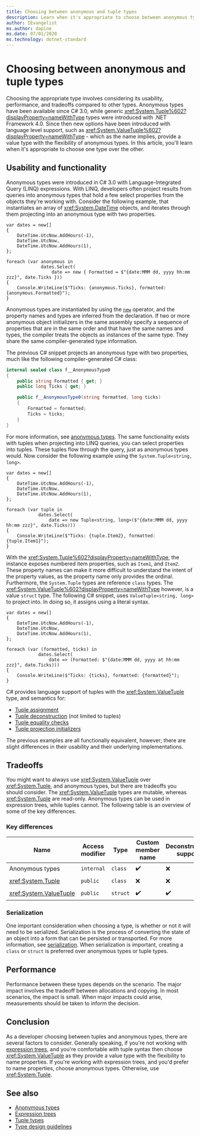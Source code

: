 ```yaml
---
title: Choosing between anonymous and tuple types
description: Learn when it's appropriate to choose between anonymous types, and tuple type.
author: IEvangelist
ms.author: dapine
ms.date: 07/01/2020
ms.technology: dotnet-standard
---
```


# Choosing between anonymous and tuple types

Choosing the appropriate type involves considering its usability, performance, and tradeoffs compared to other types. Anonymous types have been available since C# 3.0, while generic <xref:System.Tuple%602?displayProperty=nameWithType> types were introduced with .NET Framework 4.0. Since then new options have been introduced with language level support, such as <xref:System.ValueTuple%602?displayProperty=nameWithType> - which as the name implies, provide a value type with the flexibility of anonymous types. In this article, you'll learn when it's appropriate to choose one type over the other.

## Usability and functionality

Anonymous types were introduced in C# 3.0 with Language-Integrated Query (LINQ) expressions. With LINQ, developers often project results from queries into anonymous types that hold a few select properties from the objects they're working with. Consider the following example, that instantiates an array of <xref:System.DateTime> objects, and iterates through them projecting into an anonymous type with two properties.

```csharp-interactive
var dates = new[]
{
    DateTime.UtcNow.AddHours(-1),
    DateTime.UtcNow,
    DateTime.UtcNow.AddHours(1),
};

foreach (var anonymous in
             dates.Select(
                 date => new { Formatted = $"{date:MMM dd, yyyy hh:mm zzz}", date.Ticks }))
{
    Console.WriteLine($"Ticks: {anonymous.Ticks}, formatted: {anonymous.Formatted}");
}
```

Anonymous types are instantiated by using the [`new`](../../csharp/language-reference/operators/new-operator.md) operator, and the property names and types are inferred from the declaration. If two or more anonymous object initializers in the same assembly specify a sequence of properties that are in the same order and that have the same names and types, the compiler treats the objects as instances of the same type. They share the same compiler-generated type information.

The previous C# snippet projects an anonymous type with two properties, much like the following compiler-generated C# class:

```csharp
internal sealed class f__AnonymousType0
{
    public string Formatted { get; }
    public long Ticks { get; }

    public f__AnonymousType0(string formatted, long ticks)
    {
        Formatted = formatted;
        Ticks = ticks;
    }
}
```

For more information, see [anonymous types](../../csharp/programming-guide/classes-and-structs/anonymous-types.md). The same functionality exists with tuples when projecting into LINQ queries, you can select properties into tuples. These tuples flow through the query, just as anonymous types would. Now consider the following example using the `System.Tuple<string, long>`.

```csharp-interactive
var dates = new[]
{
    DateTime.UtcNow.AddHours(-1),
    DateTime.UtcNow,
    DateTime.UtcNow.AddHours(1),
};

foreach (var tuple in
            dates.Select(
                date => new Tuple<string, long>($"{date:MMM dd, yyyy hh:mm zzz}", date.Ticks)))
{
    Console.WriteLine($"Ticks: {tuple.Item2}, formatted: {tuple.Item1}");
}
```

With the <xref:System.Tuple%602?displayProperty=nameWithType>, the instance exposes numbered item properties, such as `Item1`, and `Item2`. These property names can make it more difficult to understand the intent of the property values, as the property name only provides the ordinal. Furthermore, the `System.Tuple` types are reference `class` types. The <xref:System.ValueTuple%602?displayProperty=nameWithType> however, is a value `struct` type. The following C# snippet, uses `ValueTuple<string, long>` to project into. In doing so, it assigns using a literal syntax.

```csharp-interactive
var dates = new[]
{
    DateTime.UtcNow.AddHours(-1),
    DateTime.UtcNow,
    DateTime.UtcNow.AddHours(1),
};

foreach (var (formatted, ticks) in
            dates.Select(
                date => (Formatted: $"{date:MMM dd, yyyy at hh:mm zzz}", date.Ticks)))
{
    Console.WriteLine($"Ticks: {ticks}, formatted: {formatted}");
}
```

C# provides language support of tuples with the <xref:System.ValueTuple> type, and semantics for:

- [Tuple assignment](../../csharp/tuples.md#assignment-and-tuples)
- [Tuple deconstruction](../../csharp/deconstruct.md) (not limited to tuples)
- [Tuple equality checks](../../csharp/tuples.md#equality-and-tuples)
- [Tuple projection initializers](../../csharp/tuples.md#tuple-projection-initializers)

The previous examples are all functionally equivalent, however; there are slight differences in their usability and their underlying implementations.

## Tradeoffs

You might want to always use <xref:System.ValueTuple> over <xref:System.Tuple>, and anonymous types, but there are tradeoffs you should consider. The <xref:System.ValueTuple> types are mutable, whereas <xref:System.Tuple> are read-only. Anonymous types can be used in expression trees, while tuples cannot. The following table is an overview of some of the key differences.

### Key differences

| Name                     | Access modifier | Type     | Custom member name | Deconstruction support | Expression tree support |
|--------------------------|-----------------|----------|----------------------|------------------------|-------------------------|
| Anonymous types          | `internal`      | `class`  | ✔️                   | ❌                     | ✔️                     |
| <xref:System.Tuple>      | `public`        | `class`  | ❌                   | ❌                     | ✔️                     |
| <xref:System.ValueTuple> | `public`        | `struct` | ✔️                   | ✔️                     | ❌                     |

### Serialization

One important consideration when choosing a type, is whether or not it will need to be serialized. Serialization is the process of converting the state of an object into a form that can be persisted or transported. For more information, see [serialization](../../csharp/programming-guide/concepts/serialization/index.md). When serialization is important, creating a `class` or `struct` is preferred over anonymous types or tuple types.

## Performance

Performance between these types depends on the scenario. The major impact involves the tradeoff between allocations and copying. In most scenarios, the impact is small. When major impacts could arise, measurements should be taken to inform the decision.

## Conclusion

As a developer choosing between tuples and anonymous types, there are several factors to consider. Generally speaking, if you're not working with [expression trees](../../csharp/expression-trees.md), and you're comfortable with tuple syntax then choose <xref:System.ValueTuple> as they provide a value type with the flexibility to name properties. If you're working with expression trees, and you'd prefer to name properties, choose anonymous types. Otherwise, use <xref:System.Tuple>.

## See also

- [Anonymous types](../../csharp/programming-guide/classes-and-structs/anonymous-types.md)
- [Expression trees](../../csharp/expression-trees.md)
- [Tuple types](../../csharp/tuples.md)
- [Type design guidelines](../design-guidelines/type.md)
